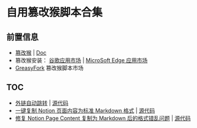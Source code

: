 # 自用篡改猴脚本合集

## 前置信息

- [篡改猴](https://www.tampermonkey.net/) | [Doc](https://www.tampermonkey.net/documentation.php)
- 篡改猴安装： [谷歌应用市场](https://chrome.google.com/webstore/detail/tampermonkey/dhdgffkkebhmkfjojejmpbldmpobfkfo) | [MicroSoft Edge 应用市场](https://microsoftedge.microsoft.com/addons/detail/iikmkjmpaadaobahmlepeloendndfphd)
- [GreasyFork](https://greasyfork.org/) 篡改猴脚本市场

## TOC

- [外链自动跳转](https://greasyfork.org/zh-CN/scripts/453403-external-link-auto-jump) | [源代码](./external-link-auto-jump/)
- [一键复制 Notion 页面内容为标准 Markdown 格式](https://greasyfork.org/zh-CN/scripts/477050-copy-notion-page-content-as-markdown) | [源代码](./copy-notion-page-content-as-markdown/)
- [修复 Notion Page Content 复制为 Markdown 后的格式错乱问题](https://greasyfork.org/zh-CN/scripts/477423-fix-markdown-format-of-notion-page) | [源代码](./fix-markdown-format-of-notion-page/)

